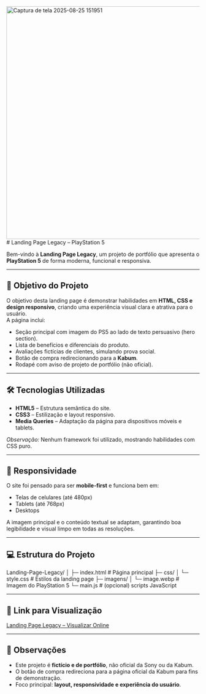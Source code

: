 <img width="1341" height="608" alt="Captura de tela 2025-08-25 151951" src="https://github.com/user-attachments/assets/37e31a91-d735-41dc-a71c-40a50263d99c" />
# Landing Page Legacy – PlayStation 5

Bem-vindo à **Landing Page Legacy**, um projeto de portfólio que apresenta o **PlayStation 5** de forma moderna, funcional e responsiva.  

---

## 🎯 Objetivo do Projeto

O objetivo desta landing page é demonstrar habilidades em **HTML, CSS e design responsivo**, criando uma experiência visual clara e atrativa para o usuário.  
A página inclui:  

- Seção principal com imagem do PS5 ao lado de texto persuasivo (hero section).  
- Lista de benefícios e diferenciais do produto.  
- Avaliações fictícias de clientes, simulando prova social.  
- Botão de compra redirecionando para a **Kabum**.  
- Rodapé com aviso de projeto de portfólio (não oficial).

---

## 🛠 Tecnologias Utilizadas

- **HTML5** – Estrutura semântica do site.  
- **CSS3** – Estilização e layout responsivo.  
- **Media Queries** – Adaptação da página para dispositivos móveis e tablets.  

*Observação:* Nenhum framework foi utilizado, mostrando habilidades com CSS puro.

---

## 📱 Responsividade

O site foi pensado para ser **mobile-first** e funciona bem em:  

- Telas de celulares (até 480px)  
- Tablets (até 768px)  
- Desktops

A imagem principal e o conteúdo textual se adaptam, garantindo boa legibilidade e visual limpo em todas as resoluções.

---


## 💻 Estrutura do Projeto

Landing-Page-Legacy/
│
├─ index.html # Página principal
├─ css/
│ └─ style.css # Estilos da landing page
├─ imagens/
│ └─ image.webp # Imagem do PlayStation 5
└─ main.js # (opcional) scripts JavaScript


---

## 🔗 Link para Visualização

[Landing Page Legacy – Visualizar Online](https://creator-maching.github.io/Landing-Page-Legacy/)

---

## 📌 Observações

- Este projeto é **fictício e de portfólio**, não oficial da Sony ou da Kabum.  
- O botão de compra redireciona para a página oficial da Kabum para fins de demonstração.  
- Foco principal: **layout, responsividade e experiência do usuário**.



